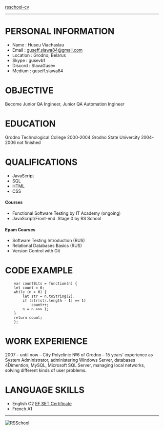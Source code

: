 [rsschool-cv](https://github.com/SlavaGusev/rsschool-cv/blob/gh-pages/cv.md)
******
# PERSONAL INFORMATION
* Name : Huseu Viachaslau
* Email : guseff.slawa84@gmail.com
* Location : Grodno, Belarus
* Skype : gusevb1
* Discord : SlavaGusev
* Medium : guseff.slawa84
# OBJECTIVE
Become Junior QA Ingineer, Junior QA Automation Ingineer
# EDUCATION
Grodno Technological College 2000-2004
Grodno State Univercity 2004-2006 not finished
# QUALIFICATIONS
* JavaScript 
* SQL 
* HTML 
* CSS
#### Courses
* Functional Software Testing by IT Academy (ongoing) 
* JavaScript/Front-end. Stage 0 by RS School  
#### Epam Courses 
* Software Testing Introduction (RUS)
* Relational Databases Basics (RUS)
* Version Control with Git
# CODE EXAMPLE
```
	var countBits = function(n) {
	let count = 0;
	while (n > 0) {
		let str = n.toString(2);
		if (str[str.length - 1] == 1)
			count++;
		n = n >>> 1;
	}
	return count;
	};
```
# WORK EXPERIENCE
2007 – until now – City Polyclinic №6 of Grodno – 15 years’ experience as System Administrator, 
administering Windows Server, databases 4Dimention, MySQL, Microsoft SQL Server, managing local 
networks, solving different kinds of user problems.

# LANGUAGE SKILLS

* English C2 [EF SET Certificate](https://www.efset.org/cert/zrFVuz)
* French A1
********
![RSSchool](https://app.rs.school/static/images/logo-rsschool3.png)
